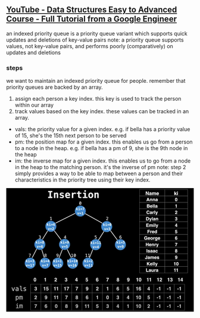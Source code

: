 ## [YouTube - Data Structures Easy to Advanced Course - Full Tutorial from a Google Engineer](https://www.youtube.com/watch?v=RBSGKlAvoiM&t=27049s)
an indexed priority queue is a priority queue variant which supports quick updates and deletions of key-value pairs
note: a priority queue supports values, not key-value pairs, and performs poorly (comparatively) on updates and deletions

### steps
we want to maintain an indexed priority queue for people. remember that priority queues are backed by an array.
1. assign each person a key index. this key is used to track the person within our array
2. track values based on the key index. these values can be tracked in an array.
  - vals: the priority value for a given index. e.g. if bella has a priority value of 15, she's the 15th next person to be served
  - pm: the position map for a given index. this enables us go from a person to a node in the heap. e.g. if bella has a pm of 9, she is the 9th node in the heap
  - im: the inverse map for a given index. this enables us to go from a node in the heap to the matching person. it's the inverse of pm
note: step 2 simply provides a way to be able to map between a person and their characteristics in the priority tree using their key index.

![alt text](./imgs/indexed-priority-tree-tracked-values.png)
